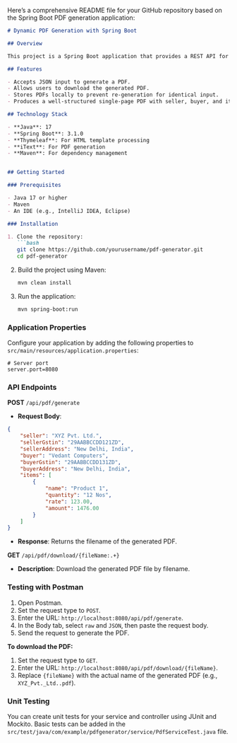 Here’s a comprehensive README file for your GitHub repository based on the Spring Boot PDF generation application:

```markdown
# Dynamic PDF Generation with Spring Boot

## Overview

This project is a Spring Boot application that provides a REST API for dynamically generating PDFs using Thymeleaf as the template engine. The application takes structured input and generates a PDF containing seller, buyer, and item details.

## Features

- Accepts JSON input to generate a PDF.
- Allows users to download the generated PDF.
- Stores PDFs locally to prevent re-generation for identical input.
- Produces a well-structured single-page PDF with seller, buyer, and item information.

## Technology Stack

- **Java**: 17
- **Spring Boot**: 3.1.0
- **Thymeleaf**: For HTML template processing
- **iText**: For PDF generation
- **Maven**: For dependency management


## Getting Started

### Prerequisites

- Java 17 or higher
- Maven
- An IDE (e.g., IntelliJ IDEA, Eclipse)

### Installation

1. Clone the repository:
   ```bash
   git clone https://github.com/yourusername/pdf-generator.git
   cd pdf-generator
   ```

2. Build the project using Maven:
   ```bash
   mvn clean install
   ```

3. Run the application:
   ```bash
   mvn spring-boot:run
   ```

### Application Properties

Configure your application by adding the following properties to `src/main/resources/application.properties`:

```properties
# Server port
server.port=8080
```

### API Endpoints

**POST** `/api/pdf/generate`

- **Request Body**:
```json
{
    "seller": "XYZ Pvt. Ltd.",
    "sellerGstin": "29AABBCCDD121ZD",
    "sellerAddress": "New Delhi, India",
    "buyer": "Vedant Computers",
    "buyerGstin": "29AABBCCDD131ZD",
    "buyerAddress": "New Delhi, India",
    "items": [
        {
            "name": "Product 1",
            "quantity": "12 Nos",
            "rate": 123.00,
            "amount": 1476.00
        }
    ]
}
```

- **Response**: Returns the filename of the generated PDF.

**GET** `/api/pdf/download/{fileName:.+}`

- **Description**: Download the generated PDF file by filename.

### Testing with Postman

1. Open Postman.
2. Set the request type to `POST`.
3. Enter the URL: `http://localhost:8080/api/pdf/generate`.
4. In the Body tab, select `raw` and `JSON`, then paste the request body.
5. Send the request to generate the PDF.

**To download the PDF:**
1. Set the request type to `GET`.
2. Enter the URL: `http://localhost:8080/api/pdf/download/{fileName}`.
3. Replace `{fileName}` with the actual name of the generated PDF (e.g., `XYZ_Pvt._Ltd..pdf`).

### Unit Testing

You can create unit tests for your service and controller using JUnit and Mockito. Basic tests can be added in the `src/test/java/com/example/pdfgenerator/service/PdfServiceTest.java` file.

